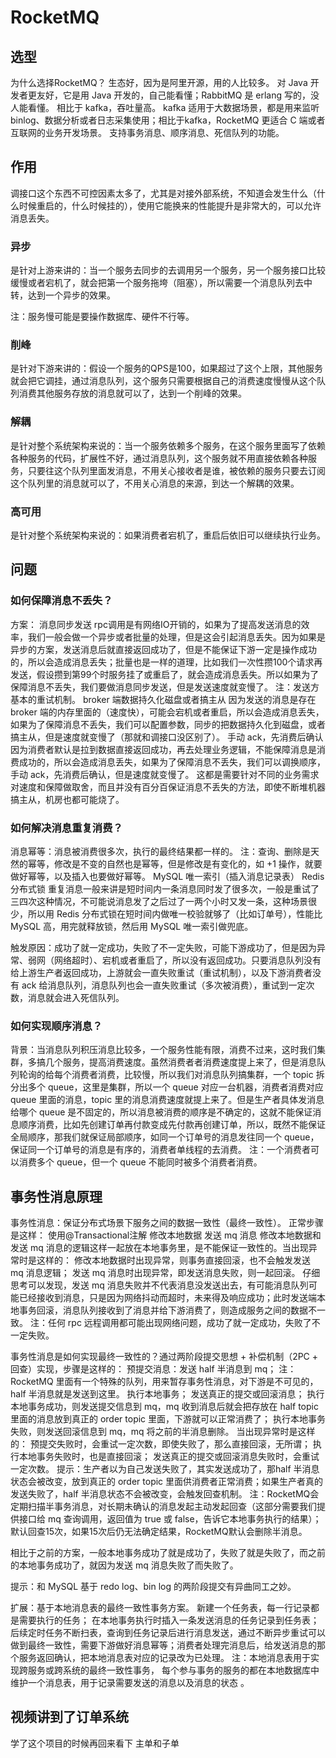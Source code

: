 # RocketMQ

## 选型

为什么选择RocketMQ？
生态好，因为是阿里开源，用的人比较多。
对 Java 开发者更友好，它是用 Java 开发的，自己能看懂；RabbitMQ 是 erlang 写的，没人能看懂。
相比于 kafka，吞吐量高。
kafka 适用于大数据场景，都是用来监听 binlog、数据分析或者日志采集使用；相比于kafka，RocketMQ 更适合 C 端或者互联网的业务开发场景。
支持事务消息、顺序消息、死信队列的功能。

## 作用

调接口这个东西不可控因素太多了，尤其是对接外部系统，不知道会发生什么（什么时候重启的，什么时候挂的），使用它能换来的性能提升是非常大的，可以允许消息丢失。

### 异步

是针对上游来讲的：当一个服务去同步的去调用另一个服务，另一个服务接口比较缓慢或者宕机了，就会把第一个服务拖垮（阻塞），所以需要一个消息队列去中转，达到一个异步的效果。

注：服务慢可能是要操作数据库、硬件不行等。

### 削峰

是针对下游来讲的：假设一个服务的QPS是100，如果超过了这个上限，其他服务就会把它调挂，通过消息队列，这个服务只需要根据自己的消费速度慢慢从这个队列消费其他服务存放的消息就可以了，达到一个削峰的效果。

### 解耦

是针对整个系统架构来说的：当一个服务依赖多个服务，在这个服务里面写了依赖各种服务的代码，扩展性不好，通过消息队列，这个服务就不用直接依赖各种服务，只要往这个队列里面发消息，不用关心接收者是谁，被依赖的服务只要去订阅这个队列里的消息就可以了，不用关心消息的来源，到达一个解耦的效果。

### 高可用

是针对整个系统架构来说的：如果消费者宕机了，重启后依旧可以继续执行业务。

## 问题

### 如何保障消息不丢失？

方案：
消息同步发送
rpc调用是有网络IO开销的，如果为了提高发送消息的效率，我们一般会做一个异步或者批量的处理，但是这会引起消息丢失。因为如果是异步的方案，发送消息后就直接返回成功了，但是不能保证下游一定是操作成功的，所以会造成消息丢失；批量也是一样的道理，比如我们一次性攒100个请求再发送，假设攒到第99个时服务挂了或重启了，就会造成消息丢失。所以如果为了保障消息不丢失，我们要做消息同步发送，但是发送速度就变慢了。
注：发送方基本的重试机制。
broker 端数据持久化磁盘或者搞主从
因为发送的消息是存在 broker 端的内存里面的（速度快），可能会宕机或者重启，所以会造成消息丢失，如果为了保障消息不丢失，我们可以配置参数，同步的把数据持久化到磁盘，或者搞主从，但是速度就变慢了（那就和调接口没区别了）。
手动 ack，先消费后确认
因为消费者默认是拉到数据直接返回成功，再去处理业务逻辑，不能保障消息是消费成功的，所以会造成消息丢失，如果为了保障消息不丢失，我们可以调换顺序，手动 ack，先消费后确认，但是速度就变慢了。
这都是需要针对不同的业务需求对速度和保障做取舍，而且并没有百分百保证消息不丢失的方法，即使不断堆机器搞主从，机房也都可能烧了。

### 如何解决消息重复消费？

消息幂等：消息被消费很多次，执行的最终结果都一样的。
注：查询、删除是天然的幂等，修改是不变的自然也是幂等，但是修改是有变化的，如 +1 操作，就要做好幂等，以及插入也要做好幂等。
MySQL 唯一索引（插入消息记录表）
Redis分布式锁
重复消息一般来讲是短时间内一条消息同时发了很多次，一般是重试了三四次这种情况，不可能说消息发了之后过了一两个小时又发一条，这种场景很少，所以用 Redis 分布式锁在短时间内做唯一校验就够了（比如订单号），性能比 MySQL 高，用完就释放锁，然后用 MySQL 唯一索引做兜底。

触发原因：成功了就一定成功，失败了不一定失败，可能下游成功了，但是因为异常、弱网（网络超时）、宕机或者重启了，所以没有返回成功。只要消息队列没有给上游生产者返回成功，上游就会一直失败重试（重试机制），以及下游消费者没有 ack 给消息队列，消息队列也会一直失败重试（多次被消费），重试到一定次数，消息就会进入死信队列。

### 如何实现顺序消息？

背景：当消息队列积压消息比较多，一个服务性能有限，消费不过来，这时我们集群，多搞几个服务，提高消费速度。虽然消费者者消费速度提上来了，但是消息队列轮询的给每个消费者消费，比较慢，所以我们对消息队列搞集群，一个 topic 拆分出多个 queue，这里是集群，所以一个 queue 对应一台机器，消费者消费对应 queue 里面的消息，topic 里的消息消费速度就提上来了。但是生产者具体发消息给哪个 queue 是不固定的，所以消息被消费的顺序是不确定的，这就不能保证消息顺序消费，比如先创建订单再付款变成先付款再创建订单，所以，既然不能保证全局顺序，那我们就保证局部顺序，如同一个订单号的消息发往同一个 queue，保证同一个订单号的消息是有序的，消费者单线程的去消费。
注：一个消费者可以消费多个 queue，但一个 queue 不能同时被多个消费者消费。

## 事务性消息原理

事务性消息：保证分布式场景下服务之间的数据一致性（最终一致性）。
正常步骤是这样：
使用@Transactional注解
修改本地数据
发送 mq 消息
修改本地数据和发送 mq 消息的逻辑这样一起放在本地事务里，是不能保证一致性的。当出现异常时是这样的：
修改本地数据时出现异常，则事务直接回滚，也不会触发发送 mq 消息逻辑；
发送 mq 消息时出现异常，即发送消息失败，则一起回滚。
仔细思考可以发现，发送 mq 消息失败并不代表消息没发送出去，有可能消息队列可能已经接收到消息，只是因为网络抖动而超时，未来得及响应成功；此时发送端本地事务回滚，消息队列接收到了消息并给下游消费了，则造成服务之间的数据不一致。
注：任何 rpc 远程调用都可能出现网络问题，成功了就一定成功，失败了不一定失败。

事务性消息是如何实现最终一致性的？通过两阶段提交思想 +  补偿机制（2PC + 回查）实现，步骤是这样的：
预提交消息：发送 half 半消息到 mq；
注：RocketMQ 里面有一个特殊的队列，用来暂存事务性消息，对下游是不可见的，half 半消息就是发送到这里。
执行本地事务；
发送真正的提交或回滚消息；
执行本地事务成功，则发送提交信息到 mq，mq 收到消息后就会把存放在 half topic 里面的消息放到真正的 order topic 里面，下游就可以正常消费了；
执行本地事务失败，则发送回滚信息到 mq，mq 将之前的半消息删除。
当出现异常时是这样的：
预提交失败时，会重试一定次数，即使失败了，那么直接回滚，无所谓；
执行本地事务失败时，也是直接回滚；
发送真正的提交或回滚消息失败时，会重试一定次数。
提示：生产者以为自己发送失败了，其实发送成功了，那half 半消息状态会被改变，放到真正的 order topic 里面供消费者正常消费；如果生产者真的发送失败了，half 半消息状态不会被改变，会触发回查机制。
注：RocketMQ会定期扫描半事务消息，对长期未确认的消息发起主动发起回查（这部分需要我们提供接口给 mq 查询调用，返回值为 true 或 false，告诉它本地事务执行的结果）；默认回查15次，如果15次后仍无法确定结果，RocketMQ默认会删除半消息。

相比于之前的方案，一般本地事务成功了就是成功了，失败了就是失败了，而之前的本地事务成功了，就因为发送 mq 消息失败了而失败了。

提示：和 MySQL 基于 redo log、bin log 的两阶段提交有异曲同工之妙。

扩展：基于本地消息表的最终一致性事务方案。
新建一个任务表，每一行记录都是需要执行的任务；
在本地事务执行时插入一条发送消息的任务记录到任务表；
后续定时任务不断扫表，查询到任务记录后进行消息发送，通过不断异步重试可以做到最终一致性，需要下游做好消息幂等；消费者处理完消息后，给发送消息的那个服务返回确认，把本地消息表对应的记录改为已处理。
注：本地消息表用于实现跨服务或跨系统的最终一致性事务， 每个参与事务的服务的都在本地数据库中维护一个消息表，用于记录需要发送的消息以及消息的状态 。

## 视频讲到了订单系统

学了这个项目的时候再回来看下
主单和子单

